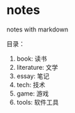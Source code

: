 # notes

notes with markdown

目录：

1. book: 读书
2. literature: 文学
3. essay: 笔记
4. tech: 技术
5. game: 游戏
6. tools: 软件工具